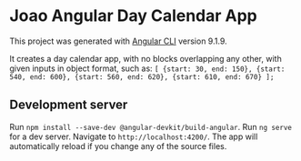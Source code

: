 # Joao Angular Day Calendar App

This project was generated with [Angular CLI](https://github.com/angular/angular-cli) version 9.1.9.

It creates a day calendar app, with no blocks overlapping any other, with given inputs in object format, such as:
`[ {start: 30, end: 150}, {start: 540, end: 600}, {start: 560, end: 620}, {start: 610, end: 670} ];`

## Development server

Run `npm install --save-dev @angular-devkit/build-angular`.
Run `ng serve` for a dev server. Navigate to `http://localhost:4200/`. The app will automatically reload if you change any of the source files.

